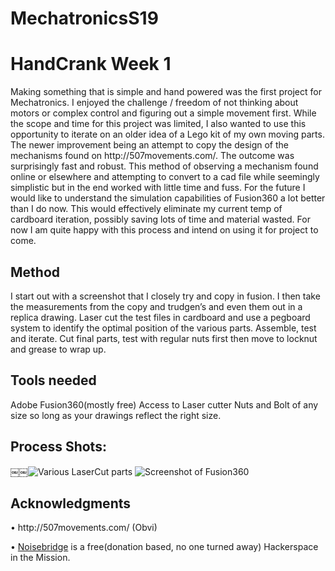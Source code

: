 # MechatronicsS19
<H1>HandCrank Week 1 </H1>
Making something that is simple and hand powered was the first project for Mechatronics. I enjoyed the challenge / freedom of not thinking about motors or complex control and figuring out a simple movement first. While the scope and time for this project was limited, I also wanted to use this opportunity to iterate on an older idea of a Lego kit of my own moving parts. The newer improvement being an attempt to copy the design of the mechanisms found on http://507movements.com/.
The outcome was surprisingly fast and robust. This method of observing a mechanism found online or elsewhere and attempting to convert to a cad file while seemingly simplistic but in the end worked with little time and fuss. For the future I would like to understand the simulation capabilities of Fusion360 a lot better than I do now. This would effectively eliminate my current temp of cardboard iteration, possibly saving lots of time and material wasted. For now I am quite happy with this process and intend on using it for project to come.

<H2>Method</H2>
I start out with a screenshot that I closely try and copy in fusion.
I then take the measurements from the copy and trudgen’s and even them out in a replica drawing.
Laser cut the test files in cardboard and use a pegboard system to identify the optimal position of the various parts.
Assemble, test and iterate.
Cut final parts, test with regular nuts first then move to locknut and grease to wrap up.

<H2>Tools needed</H2>
Adobe Fusion360(mostly free)
Access to Laser cutter
Nuts and Bolt of any size so long as your drawings reflect the right size.

<H2>Process Shots:</H2>
￼￼<img src="(https://user-images.githubusercontent.com/47313658/54501587-5f96b880-48e3-11e9-8bc4-912f8ce14716.jpg)" alt="Various LaserCut parts">
<img src="(https://user-images.githubusercontent.com/47313658/54501624-8e149380-48e3-11e9-8d85-d059e1a7e4ee.jpg)" alt="Screenshot of Fusion360">



<H2>Acknowledgments</H2>
	<p>•	http://507movements.com/ (Obvi)</p>
	<p>•	<a href="https://www.noisebridge.net/">Noisebridge</a> is a free(donation based, no one turned away) Hackerspace in the Mission.</p>


